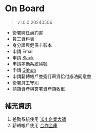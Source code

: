 # On Board
> v1.0.0 20240506
- 簽署聘任契約書
- 員工資料表
- 身分證與健保卡影本
- 申請 Email
- 申請 [Slack](https://slack.com/intl/zh-tw)
- 申請差勤系統帳號
- 申請 [Github](https://github.com/)
- 申請薪轉帳戶並簽訂薪資給付辦法同意書
- 簽署員工守則
- 請領資產與簽署資產領收單

## 補充資訊
1. 差勤系統使用 [104 企業大師](https://bsignin.104.com.tw/login)
2. 薪轉帳戶使用 [合作金庫](https://www.tcb-bank.com.tw/personal-banking)
